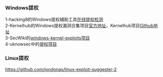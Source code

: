 ### Windows提权
1-hacking8的Windows提权辅助工具[在线提权检测](https://i.hacking8.com/tiquan/)  
2-Kernelhub的Windows提权漏洞合集项目[官方地址](http://kernelhub.ascotbe.com/)，Kernelhub项目[Github地址](https://github.com/Ascotbe/Kernelhub)  
3-SecWiki的[windows-kernel-exploits项目](https://github.com/SecWiki/windows-kernel-exploits)  
4-uknowsec中的[提权项目](https://github.com/uknowsec)  

### Linux提权
https://github.com/jondonas/linux-exploit-suggester-2
